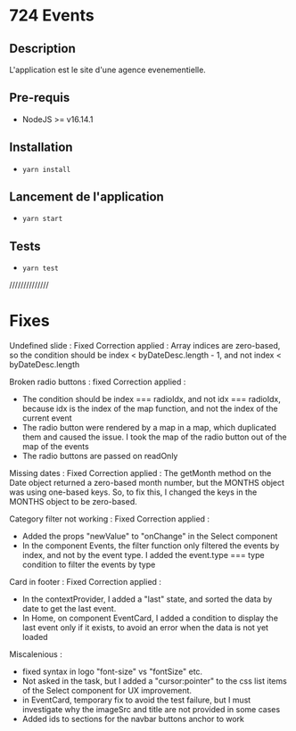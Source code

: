 # 724 Events

## Description
L'application est le site d'une agence evenementielle.
## Pre-requis
- NodeJS  >= v16.14.1

## Installation
- `yarn install`

## Lancement de l'application
- `yarn start`

## Tests
- `yarn test`



//////////////

# Fixes


Undefined slide : Fixed
Correction applied : Array indices are zero-based, so the condition should be index < byDateDesc.length - 1, and not index < byDateDesc.length

Broken radio buttons : fixed
Correction applied : 
- The condition should be index === radioIdx, and not idx === radioIdx, because idx is the index of the map function, and not the index of the current event
- The radio button were rendered by a map in a map, which duplicated them and caused the issue. I took the map of the radio button out of the map of the events
- The radio buttons are passed on readOnly

Missing dates : Fixed
Correction applied : The getMonth method on the Date object returned a zero-based month number, but the MONTHS object was using one-based keys. So, to fix this, I changed the keys in the MONTHS object to be zero-based.

Category filter not working : Fixed
Correction applied : 
- Added the props "newValue" to "onChange" in the Select component
- In the component Events, the filter function only filtered the events by index, and not by the event type. I added the event.type === type condition to filter the events by type

Card in footer : Fixed
Correction applied :
- In the contextProvider, I added a "last" state, and sorted the data by date to get the last event.
- In Home, on component EventCard, I added a condition to display the last event only if it exists, to avoid an error when the data is not yet loaded 



Miscalenious : 
- fixed syntax in logo "font-size" vs "fontSize" etc.
- Not asked in the task, but I added a "cursor:pointer" to the css list items of the Select component for UX improvement.
- in EventCard, temporary fix to avoid the test failure, but I must investigate why the imageSrc and title are not provided in some cases
- Added ids to sections for the navbar buttons anchor to work